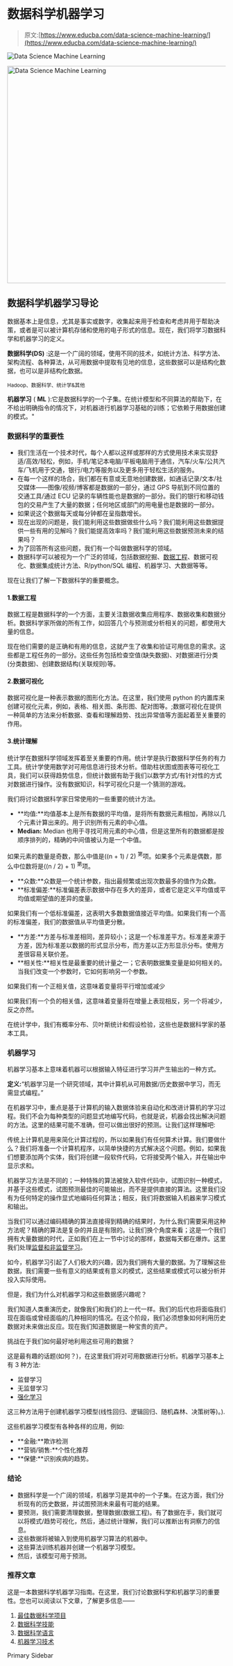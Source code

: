 # 数据科学机器学习

> 原文:[https://www.educba.com/data-science-machine-learning/](https://www.educba.com/data-science-machine-learning/)

![Data Science Machine Learning](../Images/380a5f5907a0d64003c8b06ce689690e.png)

<noscript><img class="alignnone size-full wp-image-232809" src="../Images/380a5f5907a0d64003c8b06ce689690e.png" alt="Data Science Machine Learning" width="900" height="500" data-original-src="https://cdn.educba.com/academy/wp-content/uploads/2019/11/Data-Science-Machine-Learning.png"/></noscript>

## 数据科学机器学习导论

数据基本上是信息，尤其是事实或数字，收集起来用于检查和考虑并用于帮助决策，或者是可以被计算机存储和使用的电子形式的信息。现在，我们将学习数据科学和机器学习的定义。

**数据科学(DS)** :这是一个广阔的领域，使用不同的技术，如统计方法、科学方法、架构流程、各种算法，从可用数据中提取有见地的信息，这些数据可以是结构化数据，也可以是非结构化数据。

<small>Hadoop、数据科学、统计学&其他</small>

**机器学习** ( **ML** ):它是数据科学的一个子集。在统计模型和不同算法的帮助下，在不给出明确指令的情况下，对机器进行机器学习基础的训练；它依赖于用数据创建的模式。"

### 数据科学的重要性

*   我们生活在一个技术时代，每个人都以这样或那样的方式使用技术来实现舒适/高效/轻松，例如，手机/笔记本电脑/平板电脑用于通信，汽车/火车/公共汽车/飞机用于交通，银行/电力等服务以及更多用于轻松生活的服务。
*   在每一个这样的场合，我们都在有意或无意地创建数据，如通话记录/文本/社交媒体——图像/视频/博客都是数据的一部分，通过 GPS 导航到不同位置的交通工具/通过 ECU 记录的车辆性能也是数据的一部分。我们的银行和移动钱包的交易产生了大量的数据；任何地区或部门的用电量也是数据的一部分。
*   如果说这个数据每天或每分钟都在呈指数增长。
*   现在出现的问题是，我们能利用这些数据做些什么吗？我们能利用这些数据提供一些有用的见解吗？我们能提高效率吗？我们能利用这些数据预测未来的结果吗？
*   为了回答所有这些问题，我们有一个叫做数据科学的领域。
*   数据科学可以被视为一个广泛的领域，包括数据挖掘、[数据工程](https://www.educba.com/what-is-data-engineering/)、数据可视化、数据集成统计方法、R/python/SQL 编程、机器学习、大数据等等。

现在让我们了解一下数据科学的重要概念。

#### 1.数据工程

数据工程是数据科学的一个方面，主要关注数据收集应用程序、数据收集和数据分析。数据科学家所做的所有工作，如回答几个与预测或分析相关的问题，都使用大量的信息。

现在他们需要的是正确和有用的信息，这就产生了收集和验证可用信息的需求。这些都是工程任务的一部分。这些任务包括检查空值(缺失数据)、对数据进行分类(分类数据)、创建数据结构(关联规则)等。

#### 2.数据可视化

数据可视化是一种表示数据的图形化方法。在这里，我们使用 python 的内置库来创建可视化元素，例如，表格、相关图、条形图、配对图等。;数据可视化在提供一种简单的方法来分析数据、查看和理解趋势、找出异常值等方面起着至关重要的作用。

#### 3.统计理解

统计学在数据科学领域发挥着至关重要的作用。统计学是执行数据科学任务的有力工具。统计学使用数学对可用信息进行技术分析。借助柱状图或图表等可视化工具，我们可以获得趋势信息，但统计数据有助于我们以数学方式/有针对性的方式对数据进行操作。没有数据知识，科学可视化只是一个猜测的游戏。

我们将讨论数据科学家日常使用的一些重要的统计方法。

*   **均值:**均值基本上是所有数据的平均值，是将所有数据元素相加，再除以几个元素计算出来的。用于识别所有元素的中心值。
*   **Median:** Median 也用于寻找可用元素的中心值，但是这里所有的数据都是按顺序排列的，精确的中间值被认为是一个中值。

如果元素的数量是奇数，那么中值是((n + 1) / 2) <sup>第</sup>项。如果多个元素是偶数，那么中位数将是((n / 2) + 1) <sup>第</sup>项。

*   **众数:**众数是一个统计参数，指出最频繁或出现次数最多的值作为众数。
*   **标准偏差:**标准偏差表示数据中存在多大的差异，或者它是定义平均值或平均值或期望值的差异的度量。

如果我们有一个低标准偏差，这表明大多数数据值接近平均值。如果我们有一个高的标准偏差，我们的数据值从平均值更分散。

*   **方差:**方差与标准差相同，差异较小；这是一个标准差平方。标准差来源于方差，因为标准差以数据的形式显示分布，而方差以正方形显示分布。使用方差很容易关联价差。
*   **相关性:**相关性是最重要的统计量之一；它表明数据集变量是如何相关的。当我们改变一个参数时，它如何影响另一个参数。

如果我们有一个正相关值，这意味着变量将平行增加或减少

如果我们有一个负的相关值，这意味着变量将在增量上表现相反，另一个将减少，反之亦然。

在统计学中，我们有概率分布、贝叶斯统计和假设检验，这些也是数据科学家的基本工具。

### 机器学习

机器学习基本上意味着机器可以根据输入特征进行学习并产生输出的一种方式。

**定义:**“机器学习是一个研究领域，其中计算机从可用数据/历史数据中学习，而无需显式编程。”

在机器学习中，重点是基于计算机的输入数据体验来自动化和改进计算机的学习过程。我们不会为每种类型的问题显式地编写代码，也就是说，机器会找出解决问题的方法。这里的结果可能不准确，但可以做出很好的预测。让我们这样理解吧:

传统上计算机是用来简化计算过程的，所以如果我们有任何算术计算。我们要做什么？我们将准备一个计算机程序，以简单快捷的方式解决这个问题。例如，如果我们想要添加两个实体，我们将创建一段软件代码，它将接受两个输入，并在输出中显示求和。

机器学习方法是不同的；一种特殊的算法被放入软件代码中，试图识别一种模式，并基于这些模式，试图预测最佳的可能输出，而不是提供直接的算法。这里我们没有为任何特定的操作显式地编码任何算法；相反，我们将数据输入机器来学习模式和输出。

当我们可以通过编码精确的算法直接得到精确的结果时，为什么我们需要采用这种方法呢？精确的算法是复杂的并且是有限的。让我们换个角度来看；这是一个我们拥有大量数据的时代，正如我们在上一节中讨论的那样，数据每天都在爆炸。这里我们处理[监督和非监督学习](https://www.educba.com/supervised-learning-vs-unsupervised-learning/)。

如今，机器学习引起了人们极大的兴趣，因为我们拥有大量的数据。为了理解这些数据，我们需要一些有意义的结果或有意义的模式，这些结果或模式可以被分析并投入实际使用。

但是，我们为什么对机器学习和这些数据感兴趣呢？

我们知道人类重演历史，就像我们和我们的上一代一样。我们的后代也将面临我们现在面临或曾经面临的几种相同的情况。在这个阶段，我们必须想象如何利用历史数据对未来做出反应。现在我们知道数据是一种宝贵的资产。

挑战在于我们如何最好地利用这些可用的数据？

这是最有趣的话题(如何？)，在这里我们将对可用数据进行分析。机器学习基本上有 3 种方法:

*   监督学习
*   无监督学习
*   [强化学习](https://www.educba.com/what-is-reinforcement-learning/)

这三种方法用于创建机器学习模型(线性回归、逻辑回归、随机森林、决策树等)。).

这些机器学习模型有各种各样的应用，例如:

*   **金融:**欺诈检测
*   **营销/销售:**个性化推荐
*   **保健:**识别疾病的趋势。

### 结论

*   数据科学是一个广阔的领域，机器学习是其中的一个子集。在这方面，我们分析现有的历史数据，并试图预测未来最有可能的结果。
*   要预测，我们需要清理数据，整理数据(数据工程)。有了数据在手，我们就可以将模式/趋势可视化，然后，通过统计理解，我们可以推断出有洞察力的信息。
*   这些数据将被输入到使用机器学习算法的机器中。
*   这些算法训练机器并创建一个机器学习模型。
*   然后，该模型可用于预测。

### 推荐文章

这是一本数据科学机器学习指南。在这里，我们讨论数据科学和机器学习的重要性。您也可以阅读以下文章，了解更多信息——

1.  [最佳数据科学项目](https://www.educba.com/best-data-science-programs/)
2.  [数据科学技能](https://www.educba.com/data-science-skills/)
3.  [数据科学语言](https://www.educba.com/data-science-languages/)
4.  [机器学习技术](https://www.educba.com/machine-learning-techniques/)

<footer class="entry-footer">

<aside class="sidebar sidebar-primary widget-area" role="complementary" aria-label="Primary Sidebar">Primary Sidebar</aside>

</footer>